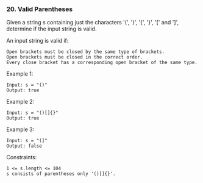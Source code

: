 ### 20. Valid Parentheses

Given a string s containing just the characters '(', ')', '{', '}', '[' and ']', determine if the input string is valid.

An input string is valid if:

    Open brackets must be closed by the same type of brackets.
    Open brackets must be closed in the correct order.
    Every close bracket has a corresponding open bracket of the same type.



Example 1:

    Input: s = "()"
    Output: true

Example 2:

    Input: s = "()[]{}"
    Output: true

Example 3:

    Input: s = "(]"
    Output: false



Constraints:

    1 <= s.length <= 104
    s consists of parentheses only '()[]{}'.
